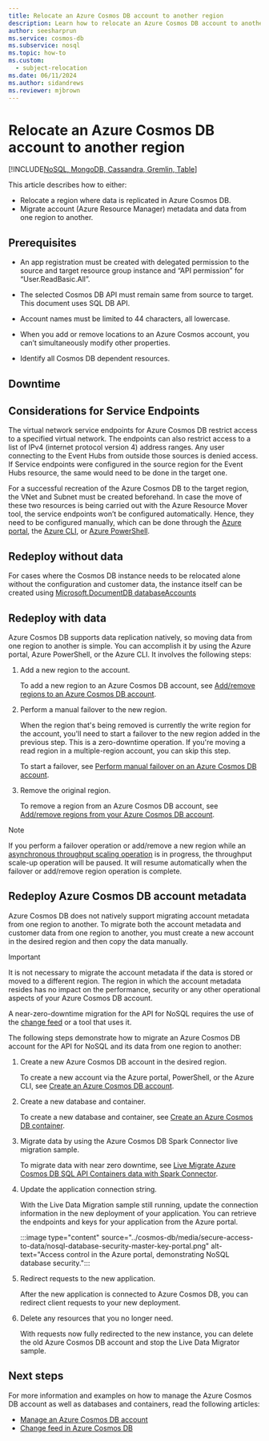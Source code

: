 ```yaml
---
title: Relocate an Azure Cosmos DB account to another region
description: Learn how to relocate an Azure Cosmos DB account to another region.
author: seesharprun
ms.service: cosmos-db
ms.subservice: nosql
ms.topic: how-to
ms.custom:
  - subject-relocation
ms.date: 06/11/2024
ms.author: sidandrews
ms.reviewer: mjbrown
---
```


# Relocate an Azure Cosmos DB account to another region
[!INCLUDE[NoSQL, MongoDB, Cassandra, Gremlin, Table](../cosmos-db/includes/appliesto-nosql-mongodb-cassandra-gremlin-table.md)]

This article describes how to either:

- Relocate a region where data is replicated in Azure Cosmos DB.
- Migrate account (Azure Resource Manager) metadata and data from one region to another.


## Prerequisites

- An app registration must be created with delegated permission to the source and target resource group instance and “API permission” for “User.ReadBasic.All”.

- The selected Cosmos DB API must remain same from source to target. This document uses SQL DB API.

- Account names must be limited to 44 characters, all lowercase.

- When you add or remove locations to an Azure Cosmos account, you can’t simultaneously modify other properties.

- Identify all Cosmos DB dependent resources.


## Downtime

## Considerations for Service Endpoints

The virtual network service endpoints for Azure Cosmos DB restrict access to a specified virtual network. The endpoints can also restrict access to a list of IPv4 (internet protocol version 4) address ranges. Any user connecting to the Event Hubs from outside those sources is denied access. If Service endpoints were configured in the source region for the Event Hubs resource, the same would need to be done in the target one.

For a successful recreation of the Azure Cosmos DB to the target region, the VNet and Subnet must be created beforehand. In case the move of these two resources is being carried out with the Azure Resource Mover tool, the service endpoints won’t be configured automatically. Hence, they need to be configured manually, which can be done through the [Azure portal](/azure/key-vault/general/quick-create-portal), the [Azure CLI](/azure/key-vault/general/quick-create-cli), or [Azure PowerShell](/azure/key-vault/general/quick-create-powershell).



## Redeploy without data

For cases where the Cosmos DB instance needs to be relocated alone without the configuration and customer data, the instance itself can be created using [Microsoft.DocumentDB databaseAccounts](/azure/templates/microsoft.documentdb/2021-04-15/databaseaccounts?tabs=json&pivots=deployment-language-arm-template)

## Redeploy with data

Azure Cosmos DB supports data replication natively, so moving data from one region to another is simple. You can accomplish it by using the Azure portal, Azure PowerShell, or the Azure CLI. It involves the following steps:

1. Add a new region to the account.

    To add a new region to an Azure Cosmos DB account, see [Add/remove regions to an Azure Cosmos DB account](../cosmos-db/how-to-manage-database-account.yml#add-remove-regions-from-your-database-account).

1. Perform a manual failover to the new region.

    When the region that's being removed is currently the write region for the account, you'll need to start a failover to the new region added in the previous step. This is a zero-downtime operation. If you're moving a read region in a multiple-region account, you can skip this step. 
    
    To start a failover, see [Perform manual failover on an Azure Cosmos DB account](../cosmos-db/how-to-manage-database-account.yml#perform-manual-failover-on-an-azure-cosmos-db-account).

1. Remove the original region.

    To remove a region from an Azure Cosmos DB account, see [Add/remove regions from your Azure Cosmos DB account](../cosmos-db/how-to-manage-database-account.yml#add-remove-regions-from-your-database-account).

> [!NOTE]
> If you perform a failover operation or add/remove a new region while an [asynchronous throughput scaling operation](../cosmos-db/scaling-provisioned-throughput-best-practices.md#background-on-scaling-rus) is in progress, the throughput scale-up operation will be paused. It will resume automatically when the failover or add/remove region operation is complete. 

## Redeploy Azure Cosmos DB account metadata

Azure Cosmos DB does not natively support migrating account metadata from one region to another. To migrate both the account metadata and customer data from one region to another, you must create a new account in the desired region and then copy the data manually.

> [!IMPORTANT]
> It is not necessary to migrate the account metadata if the data is stored or moved to a different region. The region in which the account metadata resides has no impact on the performance, security or any other operational aspects of your Azure Cosmos DB account.

A near-zero-downtime migration for the API for NoSQL requires the use of the [change feed](../cosmos-db/change-feed.md) or a tool that uses it.

The following steps demonstrate how to migrate an Azure Cosmos DB account for the API for NoSQL and its data from one region to another:

1. Create a new Azure Cosmos DB account in the desired region.

    To create a new account via the Azure portal, PowerShell, or the Azure CLI, see [Create an Azure Cosmos DB account](../cosmos-db/how-to-manage-database-account.yml#create-an-account).

1. Create a new database and container.

    To create a new database and container, see [Create an Azure Cosmos DB container](../cosmos-db/nosql/how-to-create-container.md).

1. Migrate data by using the Azure Cosmos DB Spark Connector live migration sample.

    To migrate data with near zero downtime, see [Live Migrate Azure Cosmos DB SQL API Containers data with Spark Connector](https://github.com/Azure/azure-sdk-for-java/tree/main/sdk/cosmos/azure-cosmos-spark_3_2-12/Samples/DatabricksLiveContainerMigration).

1. Update the application connection string.

    With the Live Data Migration sample still running, update the connection information in the new deployment of your application. You can retrieve the endpoints and keys for your application from the Azure portal.

    :::image type="content" source="../cosmos-db/media/secure-access-to-data/nosql-database-security-master-key-portal.png" alt-text="Access control in the Azure portal, demonstrating NoSQL database security.":::

1. Redirect requests to the new application.

    After the new application is connected to Azure Cosmos DB, you can redirect client requests to your new deployment.

1. Delete any resources that you no longer need.

    With requests now fully redirected to the new instance, you can delete the old Azure Cosmos DB account and stop the Live Data Migrator sample.

## Next steps

For more information and examples on how to manage the Azure Cosmos DB account as well as databases and containers, read the following articles:

* [Manage an Azure Cosmos DB account](../cosmos-db/how-to-manage-database-account.yml)
* [Change feed in Azure Cosmos DB](../cosmos-db/change-feed.md)
